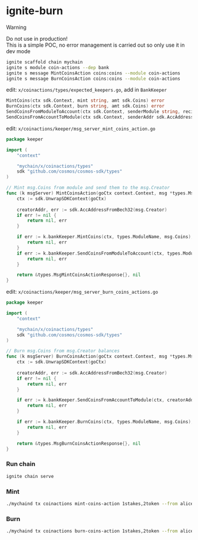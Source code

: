 # ignite-burn

> [!WARNING]  
> Do not use in production!  
> This is a simple POC, no error management is carried out so only use it in dev mode
 

```bash
ignite scaffold chain mychain
ignite s module coin-actions --dep bank
ignite s message MintCoinsAction coins:coins --module coin-actions
ignite s message BurnCoinsAction coins:coins --module coin-actions
```

edit: `x/coinactions/types/expected_keepers.go`, add in `BankKeeper`
```go
MintCoins(ctx sdk.Context, mint string, amt sdk.Coins) error
BurnCoins(ctx sdk.Context, burn string, amt sdk.Coins) error
SendCoinsFromModuleToAccount(ctx sdk.Context, senderModule string, recipientAddr sdk.AccAddress, amt sdk.Coins) error
SendCoinsFromAccountToModule(ctx sdk.Context, senderAddr sdk.AccAddress, recipientModule string, amt sdk.Coins) error
```

edit: `x/coinactions/keeper/msg_server_mint_coins_action.go`

```go
package keeper

import (
	"context"

	"mychain/x/coinactions/types"
	sdk "github.com/cosmos/cosmos-sdk/types"
)

// Mint msg.Coins from module and send them to the msg.Creator
func (k msgServer) MintCoinsAction(goCtx context.Context, msg *types.MsgMintCoinsAction) (*types.MsgMintCoinsActionResponse, error) {
	ctx := sdk.UnwrapSDKContext(goCtx)
	
	creatorAddr, err := sdk.AccAddressFromBech32(msg.Creator)
    if err != nil {
        return nil, err
    }

    if err := k.bankKeeper.MintCoins(ctx, types.ModuleName, msg.Coins); err != nil {
		return nil, err
	}
    if err := k.bankKeeper.SendCoinsFromModuleToAccount(ctx, types.ModuleName, creatorAddr, msg.Coins); err != nil {
        return nil, err
    }

	return &types.MsgMintCoinsActionResponse{}, nil
}
```

edit: `x/coinactions/keeper/msg_server_burn_coins_actions.go`

```go
package keeper

import (
	"context"

	"mychain/x/coinactions/types"
	sdk "github.com/cosmos/cosmos-sdk/types"
)

// Burn msg.Coins from msg.Creator balances
func (k msgServer) BurnCoinsAction(goCtx context.Context, msg *types.MsgBurnCoinsAction) (*types.MsgBurnCoinsActionResponse, error) {
	ctx := sdk.UnwrapSDKContext(goCtx)
	
	creatorAddr, err := sdk.AccAddressFromBech32(msg.Creator)
    if err != nil {
        return nil, err
    }

	if err := k.bankKeeper.SendCoinsFromAccountToModule(ctx, creatorAddr, types.ModuleName, msg.Coins); err != nil {
        return nil, err
    }

	if err := k.bankKeeper.BurnCoins(ctx, types.ModuleName, msg.Coins); err != nil {
		return nil, err
	}

	return &types.MsgBurnCoinsActionResponse{}, nil
}
```
### Run chain
```bash
ignite chain serve
```

### Mint
```bash
./mychaind tx coinactions mint-coins-action 1stakes,2token --from alice
```

### Burn
```bash
./mychaind tx coinactions burn-coins-action 1stakes,2token --from alice
```

